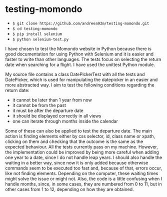 # testing-momondo

- `$ git clone https://github.com/andreea93m/testing-momondo.git`
- `$ cd testing-momondo`
- `$ pip install selenium`
- `$ python selenium-test.py`

I have chosen to test the Momondo website in Python because there is good documentation for using Python with Selenium and it is easier and faster to write than other languages. The tests focus on selecting the return date when searching for a flight. I have used the unittest Python module.

My source file contains a class DatePickerTest with all the tests and DatePicker, which is used for manipulating the datepicker in an easier and more abstracted way. I aim to test the following conditions regarding the return date:
- it cannot be later than 1 year from now
- it cannot be from the past
- it must be after the departure date
- it should be displayed correctly in all views
- one can iterate through months inside the calendar

Some of these can also be applied to test the departure date. The main action is finding elements either by css selector, id, class name or xpath, clicking on them and checking that the outcome is the same as the expected behaviour. All the tests currently pass on my machine. However, the implementation could be improved by being more careful when adding one year to a date, since I do not handle leap years. I should also handle the waiting in a better way, since now it is only added because otherwise commands seem to be executed too fast and, because of that, errors occur, like not finding elements. Depending on the computer, these waiting times might solve the issue or might not. Also, the code is a little confusing when I handle months, since, in some cases, they are numbered from 0 to 11, but in other cases from 1 to 12, depending on how they are obtained.
